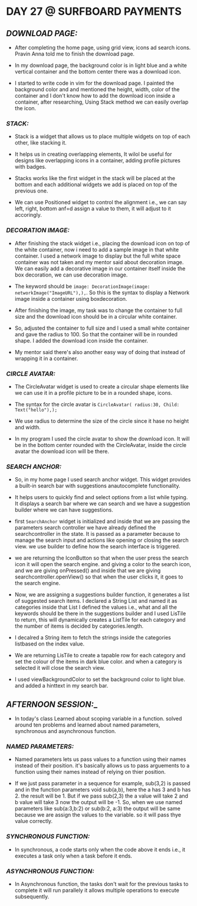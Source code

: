 # DAY 27 @ SURFBOARD PAYMENTS


## _DOWNLOAD PAGE:_

   - After completing the home page, using grid view, icons ad search icons. Pravin Anna told me to finish the download page.

   - In my download page, the background color is in light blue and a white vertical container and the bottom center there was a download icon. 

   - I started to write code in vim for the download page. I painted the background color and and mentioned the height, width, color of the container and I don't know how to add the download icon inside a container, after researching, Using Stack method we can easily overlap the icon. 

### _STACK:_ 
  
  - Stack is a widget that allows us to place multiple widgets on top of each other, like stacking it. 

  - It helps us in creating overlapping elements, It wilol be useful for designs like overlapping icons in a container, adding profile pictures with badges.

  - Stacks works like the first widget in the stack will be placed at the bottom and each additional widgets we add is placed on top of the previous one.

  - We can use Positioned widget to control the alignment i.e., we can say left, right, bottom anf=d assign a value to them, it will adjust to it accoringly.


### _DECORATION IMAGE:_

  - After finishing the stack widget i.e., placing the download icon on top of the white container, now i need to add a sample image in that white container. I used a network image to display but the full white space container was not taken and my mentor said about decoration image. We can easily add a decorative image in our container itself inside the box decoration, we can use decoration image.

  - The keyword should be `image: DecorationImage(image: networkImage("ImageURL"),),`. So this is the syntax to display a Network image inside a container using boxdecoration. 


  - After finishing the image, my task was to change the container to full size and the download icon should be in a circular white container. 

  - So, adjusted the container to full size and I used a small white container and gave the radius to 100. So that the container will be in rounded shape. I added the download icon inside the container.

  - My mentor said there's also another easy way of doing that instead of wrapping it in a container.


### _CIRCLE AVATAR:_

  - The CircleAvatar widget is used to create a circular shape elements like we can use it in a profile picture to be in a rounded shape, icons. 

  - The syntax for the circle avatar is `CircleAvatar( radius:30, Child: Text("hello"),);` 

  - We use radius to determine the size of the circle since it hase no height and width. 

  - In my program I used the circle avatar to show the download icon. It will be in the bottom center rounded with the CircleAvatar, inside the circle avatar the download icon will be there. 



### _SEARCH ANCHOR:_

  - So, in my home page I used search anchor widget. This widget provides a built-in search bar with suggestions anautocomplete functionality. 

  - It helps users to quickly find and select options from a list while typing. It displays a search bar where we can search and we have a suggestion builder where we can have suggestions.

  - first `SearchAnchor` widget is initialized and inside that we are passing the parameters search controller we have already defined the searchcontroller in the state. It is passed as a parameter because to manage the search input and actions like opening or closing the search view. we use builder to define how the search interface is triggered. 

  - we are returning the IconButton so that when the user press the search icon it will open the search engine. and giving a color to the search icon, and we are giving onPressed() and inside that we are giving searchcontroller.openView() so that when the user clicks it, it goes to the search engine.

  - Now, we are assigning a suggestions builder function, it generates a list of suggested search items. I declared a String List and named it as categories inside that List I defined the values i.e., what and all the keywords should be there in the suggestions builder and I used LisTile to return, this will dynamically creates a ListTile for each category and the number of items is decided by categories.length. 

  - I decalred a String item to fetch the strings inside the categories listbased on the index value.

  - We are returning LisTile to create a tapable row for each category and set the colour of the items in dark blue color. and when a category is selected it will close the search view.

  - I used viewBackgroundColor to set the background color to light blue. and added a hinttext in my search bar.


## _AFTERNOON SESSION:__

  - In today's class Learned about scoping variable in a function. solved around ten problems and learned about named parameters, synchronous and asynchronous function.

 ### _NAMED PARAMETERS:_
 
  - Named parameters lets us pass values to a function using their names instead of their position. it's basically allows us to pass arguements to a function using their names instead of relying on thier position.

  - If we just pass parameter in a sequence for example, sub(3,2) is passed and in the function parameters void sub(a,b), here the a has 3 and b has 2. the result will be 1. But if we pass sub(2,3) the a value will take 2 and b value will take 3 now the output will be -1. So, when we use named parameters like sub(a:3,b:2) or sub(b:2, a:3) the output will be same because we are assign the values to the variable. so it will pass thye value correctly.


 ### _SYNCHRONOUS FUNCTION:_

  - In synchronous, a code starts only when the code above it  ends i.e., it executes a task only when a task before it ends. 

 ### _ASYNCHRONOUS FUNCTION:_

  - In Asynchronous function, the tasks don't wait for the previous tasks to complete it will run parallely it allows multiple operations to execute subsequently.
